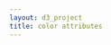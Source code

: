 ```yaml
---
layout: d3_project
title: color attributes
---
```


<div id="frame" style="height: 520px"></div>
<div id="luminance"></div>
<div id="saturation"></div>
<div id="hue"></div>
